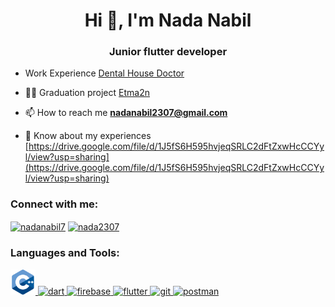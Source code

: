 <h1 align="center">Hi 👋, I'm Nada Nabil</h1>
<h3 align="center">Junior flutter developer</h3>

- Work Experience [Dental House Doctor](https://play.google.com/store/apps/details?id=com.bestDoctor.dental_house_app)

- 👩‍🎓 Graduation project [Etma2n](https://www.linkedin.com/posts/nadanabil7_graduationproject-graduation2022-mentalhealth-activity-6962165364973547520-gL1K?utm_source=share&utm_medium=member_desktop)

- 📫 How to reach me **nadanabil2307@gmail.com**

- 📄 Know about my experiences [https://drive.google.com/file/d/1J5fS6H595hvjeqSRLC2dFtZxwHcCCYyl/view?usp=sharing](https://drive.google.com/file/d/1J5fS6H595hvjeqSRLC2dFtZxwHcCCYyl/view?usp=sharing)

<h3 align="left">Connect with me:</h3>
<p align="left">
<a href="https://linkedin.com/in/nadanabil7" target="blank"><img align="center" src="https://raw.githubusercontent.com/rahuldkjain/github-profile-readme-generator/master/src/images/icons/Social/linked-in-alt.svg" alt="nadanabil7" height="30" width="40" /></a>
<a href="https://fb.com/nada2307" target="blank"><img align="center" src="https://raw.githubusercontent.com/rahuldkjain/github-profile-readme-generator/master/src/images/icons/Social/facebook.svg" alt="nada2307" height="30" width="40" /></a>
</p>

<h3 align="left">Languages and Tools:</h3>
<p align="left"> <a href="https://www.w3schools.com/cpp/" target="_blank" rel="noreferrer"> <img src="https://raw.githubusercontent.com/devicons/devicon/master/icons/cplusplus/cplusplus-original.svg" alt="cplusplus" width="40" height="40"/> </a> <a href="https://dart.dev" target="_blank" rel="noreferrer"> <img src="https://www.vectorlogo.zone/logos/dartlang/dartlang-icon.svg" alt="dart" width="40" height="40"/> </a> <a href="https://firebase.google.com/" target="_blank" rel="noreferrer"> <img src="https://www.vectorlogo.zone/logos/firebase/firebase-icon.svg" alt="firebase" width="40" height="40"/> </a> <a href="https://flutter.dev" target="_blank" rel="noreferrer"> <img src="https://www.vectorlogo.zone/logos/flutterio/flutterio-icon.svg" alt="flutter" width="40" height="40"/> </a> <a href="https://git-scm.com/" target="_blank" rel="noreferrer"> <img src="https://www.vectorlogo.zone/logos/git-scm/git-scm-icon.svg" alt="git" width="40" height="40"/> </a> <a href="https://postman.com" target="_blank" rel="noreferrer"> <img src="https://www.vectorlogo.zone/logos/getpostman/getpostman-icon.svg" alt="postman" width="40" height="40"/> </a> </p>
